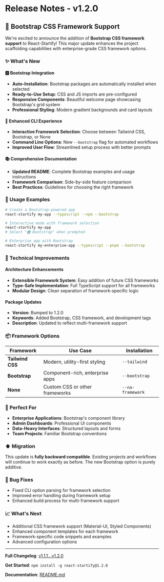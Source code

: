 # Release Notes - v1.2.0

## 🎨 Bootstrap CSS Framework Support

We're excited to announce the addition of **Bootstrap CSS framework support** to React-Startify! This major update enhances the project scaffolding capabilities with enterprise-grade CSS framework options.

### ✨ What's New

#### 🅱️ Bootstrap Integration
- **Auto-Installation**: Bootstrap packages are automatically installed when selected
- **Ready-to-Use Setup**: CSS and JS imports are pre-configured
- **Responsive Components**: Beautiful welcome page showcasing Bootstrap's grid system
- **Professional Styling**: Modern gradient backgrounds and card layouts

#### 🔄 Enhanced CLI Experience
- **Interactive Framework Selection**: Choose between Tailwind CSS, Bootstrap, or None
- **Command Line Options**: New `--bootstrap` flag for automated workflows
- **Improved User Flow**: Streamlined setup process with better prompts

#### 📚 Comprehensive Documentation
- **Updated README**: Complete Bootstrap examples and usage instructions
- **Framework Comparison**: Side-by-side feature comparison
- **Best Practices**: Guidelines for choosing the right framework

### 🚀 Usage Examples

```bash
# Create a Bootstrap-powered app
react-startify my-app --typescript --npm --bootstrap

# Interactive mode with framework selection
react-startify my-app
# Select "🅱️ Bootstrap" when prompted

# Enterprise app with Bootstrap
react-startify my-enterprise-app --typescript --pnpm --bootstrap
```

### 🔧 Technical Improvements

#### Architecture Enhancements
- **Extensible Framework System**: Easy addition of future CSS frameworks
- **Type-Safe Implementation**: Full TypeScript support for all frameworks
- **Modular Design**: Clean separation of framework-specific logic

#### Package Updates
- **Version**: Bumped to 1.2.0
- **Keywords**: Added Bootstrap, CSS framework, and development tags
- **Description**: Updated to reflect multi-framework support

### 📦 Framework Options

| Framework | Use Case | Installation |
|-----------|----------|--------------|
| **Tailwind CSS** | Modern, utility-first styling | `--tailwind` |
| **Bootstrap** | Component-rich, enterprise apps | `--bootstrap` |
| **None** | Custom CSS or other frameworks | `--no-framework` |

### 🎯 Perfect For

- **Enterprise Applications**: Bootstrap's component library
- **Admin Dashboards**: Professional UI components
- **Data-Heavy Interfaces**: Structured layouts and forms
- **Team Projects**: Familiar Bootstrap conventions

### ⬆️ Migration

This update is **fully backward compatible**. Existing projects and workflows will continue to work exactly as before. The new Bootstrap option is purely additive.

### 🐛 Bug Fixes

- Fixed CLI option parsing for framework selection
- Improved error handling during framework setup
- Enhanced build process for multi-framework support

### 📈 What's Next

- Additional CSS framework support (Material-UI, Styled Components)
- Enhanced component templates for each framework
- Framework-specific code snippets and examples
- Advanced configuration options

---

**Full Changelog**: [v1.1.1...v1.2.0](https://github.com/iamstyx/React-Startify/compare/v1.1.1...v1.2.0)

**Get Started**: `npm install -g react-startify@1.2.0`

**Documentation**: [README.md](https://github.com/iamstyx/React-Startify#readme)
